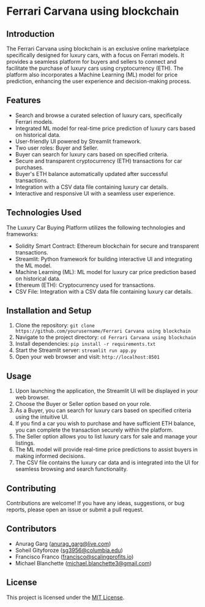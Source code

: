 # Ferrari Carvana using blockchain


## Introduction
The Ferrari Carvana using blockchain is an exclusive online marketplace specifically designed for luxury cars, with a focus on Ferrari models. It provides a seamless platform for buyers and sellers to connect and facilitate the purchase of luxury cars using cryptocurrency (ETH). The platform also incorporates a Machine Learning (ML) model for price prediction, enhancing the user experience and decision-making process.

## Features
- Search and browse a curated selection of luxury cars, specifically Ferrari models.
- Integrated ML model for real-time price prediction of luxury cars based on historical data.
- User-friendly UI powered by Streamlit framework.
- Two user roles: Buyer and Seller.
- Buyer can search for luxury cars based on specified criteria.
- Secure and transparent cryptocurrency (ETH) transactions for car purchases.
- Buyer's ETH balance automatically updated after successful transactions.
- Integration with a CSV data file containing luxury car details.
- Interactive and responsive UI with a seamless user experience.

## Technologies Used
The Luxury Car Buying Platform utilizes the following technologies and frameworks:
- Solidity Smart Contract: Ethereum blockchain for secure and transparent transactions.
- Streamlit: Python framework for building interactive UI and integrating the ML model.
- Machine Learning (ML): ML model for luxury car price prediction based on historical data.
- Ethereum (ETH): Cryptocurrency used for transactions.
- CSV File: Integration with a CSV data file containing luxury car details.

## Installation and Setup
1. Clone the repository: `git clone https://github.com/yourusername/Ferrari Carvana using blockchain`
2. Navigate to the project directory: `cd Ferrari Carvana using blockchain`
3. Install dependencies: `pip install -r requirements.txt`
4. Start the Streamlit server: `streamlit run app.py`
5. Open your web browser and visit: `http://localhost:8501`

## Usage
1. Upon launching the application, the Streamlit UI will be displayed in your web browser.
2. Choose the Buyer or Seller option based on your role.
3. As a Buyer, you can search for luxury cars based on specified criteria using the intuitive UI.
4. If you find a car you wish to purchase and have sufficient ETH balance, you can complete the transaction securely within the platform.
5. The Seller option allows you to list luxury cars for sale and manage your listings.
6. The ML model will provide real-time price predictions to assist buyers in making informed decisions.
7. The CSV file contains the luxury car data and is integrated into the UI for seamless browsing and search functionality.

## Contributing
Contributions are welcome! If you have any ideas, suggestions, or bug reports, please open an issue or submit a pull request.


## Contributors
- Anurag Garg (anurag_garg@live.com)
- Soheil Gityforoze (sg3956@columbia.edu)
- Francisco Franco (francisco@scalingprofits.io)
- Michael Blanchette (michael.blanchette3@gmail.com)

## License
This project is licensed under the [MIT License](https://opensource.org/licenses/MIT).

